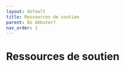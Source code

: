 ```yaml
---
layout: default
title: Ressources de soutien
parent: Où débuter?
nav_order: 1
---
```


# Ressources de soutien
